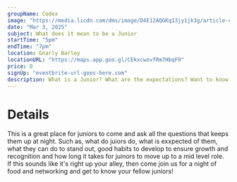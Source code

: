 ```yaml
---
groupName: Codex
image: "https://media.licdn.com/dms/image/D4E12AQGKq13jy1jk3g/article-cover_image-shrink_600_2000/0/1718276910176?e=2147483647&v=beta&t=qhmZkQz95RTCnsA1-UtN2zxspMPZdR4FvLwp3-ACCj0"
date: "Mar 3, 2025"
subject: What does it mean to be a Junior
startTime: "5pm"
endTime: "7pm"
location: Gnarly Barley
locationURL: "https://maps.app.goo.gl/CEkxcwovfRm7HbqF9"
price: 0
signUp: "eventbrite-url-goes-here.com"
description: What is a Junior? What are the expectations? Want to know more? Come Join us!
---
```


# Details

This is a great place for juniors to come and ask all the questions that keeps them up at night. Such as, what do juiors do, what is exxpected of them, what they can do to stand out, good habits to develop to ensure growth and recognition and how long it takes for juinors to move up to a mid level role. If this sounds like it's right up your alley, then come join us for a night of food and networking and get to know your fellow juniors!
